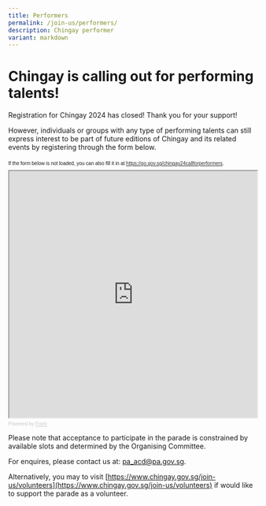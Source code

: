 ```yaml
---
title: Performers
permalink: /join-us/performers/
description: Chingay performer
variant: markdown
---
```

# **Chingay is calling out for performing talents!**

Registration for Chingay 2024 has closed! Thank you for your support! 

However, individuals or groups with any type of performing talents can still express interest to be part of future editions of Chingay and its related events by registering through the form below.

<div style="font-family: Sans-Serif;
    font-size: 10px;
    color: #000;
    opacity: 0.9;
    padding-top: 5px;
    padding-bottom: 8px;">
  If the form below is not loaded, you can also fill it in at
  <a href="https://go.gov.sg/chingay24callforperformers">https://go.gov.sg/chingay24callforperformers</a>.
</div>



<iframe title="myFrame" style="width: 100%; height: 500px" src="https://form.gov.sg/64a2386e773e020011928553" id="iframe">frame body</iframe>

<div style="font-family: Sans-Serif;
    font-size: 10px;
    color: #999;
    opacity: 0.5;
    padding-top: 5px;">
  Powered by <a style="color: #999" href="https://form.gov.sg">Form</a>
</div>

Please note that acceptance to participate in the parade is constrained by available slots and determined by the Organising Committee. 

For enquires, please contact us at:
[pa_acd@pa.gov.sg](mailto:pa_acd@pa.gov.sg).

Alternatively, you may to visit [https://www.chingay.gov.sg/join-us/volunteers](https://www.chingay.gov.sg/join-us/volunteers) if would like to support the parade as a volunteer.